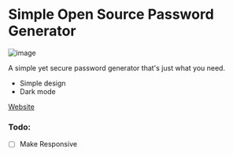 # Simple Open Source Password Generator

![image](https://user-images.githubusercontent.com/77681625/183497995-2c1fc2c7-9ffd-4e00-ad0a-2be5ac2a3871.png)

A simple yet secure password generator that's just what you need.
- Simple design
- Dark mode

[Website](https://kraktoos.github.io/password_generator)

### Todo:
- [ ] Make Responsive
